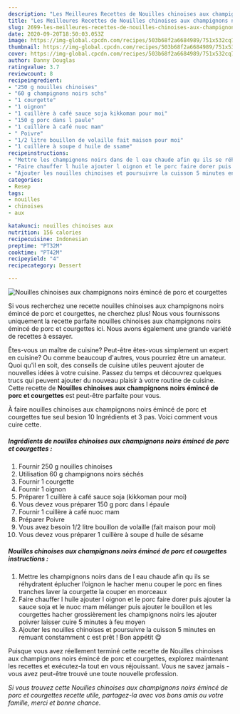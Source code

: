 ```yaml
---
description: "Les Meilleures Recettes de Nouilles chinoises aux champignons noirs émincé de porc et courgettes"
title: "Les Meilleures Recettes de Nouilles chinoises aux champignons noirs émincé de porc et courgettes"
slug: 2699-les-meilleures-recettes-de-nouilles-chinoises-aux-champignons-noirs-emince-de-porc-et-courgettes
date: 2020-09-20T18:50:03.053Z
image: https://img-global.cpcdn.com/recipes/503b68f2a6684989/751x532cq70/nouilles-chinoises-aux-champignons-noirs-emince-de-porc-et-courgettes-photo-principale-de-la-recette.jpg
thumbnail: https://img-global.cpcdn.com/recipes/503b68f2a6684989/751x532cq70/nouilles-chinoises-aux-champignons-noirs-emince-de-porc-et-courgettes-photo-principale-de-la-recette.jpg
cover: https://img-global.cpcdn.com/recipes/503b68f2a6684989/751x532cq70/nouilles-chinoises-aux-champignons-noirs-emince-de-porc-et-courgettes-photo-principale-de-la-recette.jpg
author: Danny Douglas
ratingvalue: 3.7
reviewcount: 8
recipeingredient:
- "250 g nouilles chinoises"
- "60 g champignons noirs schs"
- "1 courgette"
- "1 oignon"
- "1 cuillère à café sauce soja kikkoman pour moi"
- "150 g porc dans l paule"
- "1 cuillère à café nuoc mam"
- " Poivre"
- "1/2 litre bouillon de volaille fait maison pour moi"
- "1 cuillère à soupe d huile de ssame"
recipeinstructions:
- "Mettre les champignons noirs dans de l eau chaude afin qu ils se réhydratent éplucher l’oignon le hacher menu couper le porc en fines tranches laver la courgette la couper en morceaux"
- "Faire chauffer l huile ajouter l oignon et le porc faire dorer puis ajouter la sauce soja et le nuoc mam mélanger puis ajouter le bouillon et les courgettes hacher grossièrement les champignons noirs les ajouter poivrer laisser cuire 5 minutes à feu moyen"
- "Ajouter les nouilles chinoises et poursuivre la cuisson 5 minutes en remuant constamment c est prêt ! Bon appétit 😋"
categories:
- Resep
tags:
- nouilles
- chinoises
- aux

katakunci: nouilles chinoises aux 
nutrition: 156 calories
recipecuisine: Indonesian
preptime: "PT32M"
cooktime: "PT42M"
recipeyield: "4"
recipecategory: Dessert

---
```



![Nouilles chinoises aux champignons noirs émincé de porc et courgettes](https://img-global.cpcdn.com/recipes/503b68f2a6684989/751x532cq70/nouilles-chinoises-aux-champignons-noirs-emince-de-porc-et-courgettes-photo-principale-de-la-recette.jpg)

Si vous recherchez une recette nouilles chinoises aux champignons noirs émincé de porc et courgettes, ne cherchez plus! Nous vous fournissons uniquement la recette parfaite nouilles chinoises aux champignons noirs émincé de porc et courgettes ici. Nous avons également une grande variété de recettes à essayer.

Êtes-vous un maître de cuisine? Peut-être êtes-vous simplement un expert en cuisine? Ou comme beaucoup d'autres, vous pourriez être un amateur. Quoi qu'il en soit, des conseils de cuisine utiles peuvent ajouter de nouvelles idées à votre cuisine. Passez du temps et découvrez quelques trucs qui peuvent ajouter du nouveau plaisir à votre routine de cuisine. Cette recette de <strong> Nouilles chinoises aux champignons noirs émincé de porc et courgettes </strong> est peut-être parfaite pour vous.

<!--inarticleads1-->

À faire nouilles chinoises aux champignons noirs émincé de porc et courgettes tue seul besion 10 Ingrédients et 3 pas. Voici comment vous cuire cette.

##### Ingrédients de nouilles chinoises aux champignons noirs émincé de porc et courgettes :

1. Fournir 250 g nouilles chinoises
1. Utilisation 60 g champignons noirs séchés
1. Fournir 1 courgette
1. Fournir 1 oignon
1. Préparer 1 cuillère à café sauce soja (kikkoman pour moi)
1. Vous devez vous préparer 150 g porc dans l épaule
1. Fournir 1 cuillère à café nuoc mam
1. Préparer  Poivre
1. Vous avez besoin 1/2 litre bouillon de volaille (fait maison pour moi)
1. Vous devez vous préparer 1 cuillère à soupe d huile de sésame




<!--inarticleads2-->

##### Nouilles chinoises aux champignons noirs émincé de porc et courgettes instructions :

1. Mettre les champignons noirs dans de l eau chaude afin qu ils se réhydratent éplucher l’oignon le hacher menu couper le porc en fines tranches laver la courgette la couper en morceaux
1. Faire chauffer l huile ajouter l oignon et le porc faire dorer puis ajouter la sauce soja et le nuoc mam mélanger puis ajouter le bouillon et les courgettes hacher grossièrement les champignons noirs les ajouter poivrer laisser cuire 5 minutes à feu moyen
1. Ajouter les nouilles chinoises et poursuivre la cuisson 5 minutes en remuant constamment c est prêt ! Bon appétit 😋




<!--inarticleads1-->

<p>
Puisque vous avez réellement terminé cette recette de Nouilles chinoises aux champignons noirs émincé de porc et courgettes, explorez maintenant les recettes et exécutez-la tout en vous réjouissant. Vous ne savez jamais - vous avez peut-être trouvé une toute nouvelle profession.
</p>

<p>
<i>Si vous trouvez cette Nouilles chinoises aux champignons noirs émincé de porc et courgettes recette utile, partagez-la avec vos bons amis ou votre famille, merci et bonne chance.</i>
</p>
